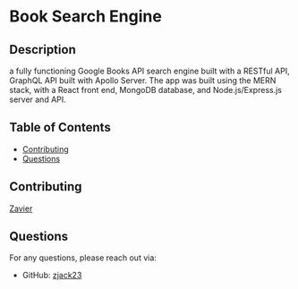 # Book Search Engine

## Description

a fully functioning Google Books API search engine built with a RESTful API, GraphQL API built with Apollo Server. The app was built using the MERN stack, with a React front end, MongoDB database, and Node.js/Express.js server and API. 

## Table of Contents

- [Contributing](#contributing)
- [Questions](#questions)

## Contributing
 
[Zavier](https://github.com/zjack23)

## Questions

For any questions, please reach out via:

- GitHub: [zjack23](https://github.com/zjack23)
